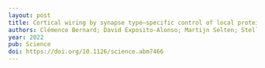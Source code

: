 ```yaml
---
layout: post
title: Cortical wiring by synapse type–specific control of local protein synthesis
authors: Clémence Bernard; David Exposito-Alonso; Martijn Selten; Stella Sanalidou; Alicia Hanusz-Godoy; Alfonso Aguilera; Fursham Hamid; Fazal Oozeer; Patricia Maeso; Leanne Allison; Matthew Russell; Roland A Fleck; Beatriz Rico; Oscar Marín
year: 2022
pub: Science
doi: https://doi.org/10.1126/science.abm7466
---
```


